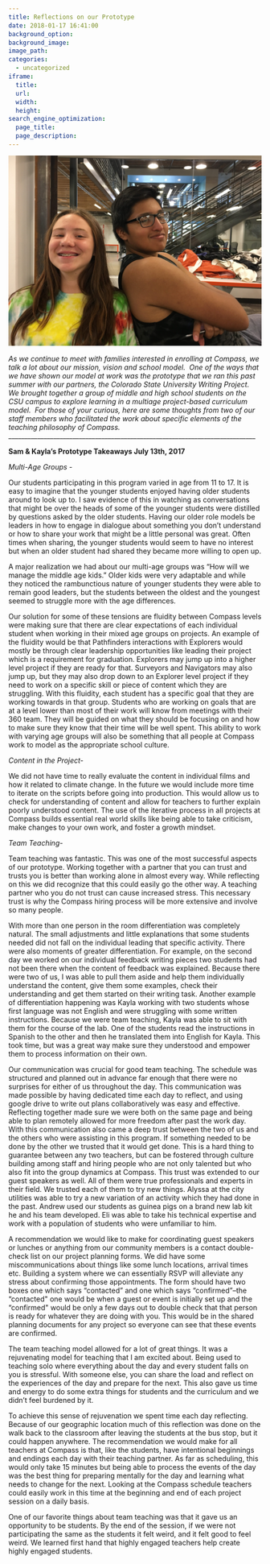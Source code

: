 ```yaml
---
title: Reflections on our Prototype
date: 2018-01-17 16:41:00
background_option: 
background_image: 
image_path:
categories:
  - uncategorized
iframe: 
  title: 
  url:  
  width: 
  height:
search_engine_optimization:
  page_title:
  page_description:
---
```



![](/assets/images/versions/img-2674---x----4032-3024x---.JPG)

*As we continue to meet with families interested in enrolling at Compass, we talk a lot about our mission, vision and school model.&nbsp; One of the ways that we have shown our model at work was the prototype that we ran this past summer with our partners, the Colorado State University Writing Project.&nbsp; We brought together a group of middle and high school students on the CSU campus to explore learning in a multiage project-based curriculum model.&nbsp; For those of your curious, here are some thoughts from two of our staff members who facilitated the work about specific elements of the teaching philosophy of Compass.*<br>\_\_\_\_\_\_\_\_\_\_\_\_\_\_\_\_\_\_\_\_\_\_\_\_\_\_\_\_\_\_\_\_\_\_\_\_\_\_\_\_\_\_\_\_\_\_\_\_\_\_\_\_\_\_\_\_\_\_\_\_\_\_\_\_\_\_\_\_\_\_\_\_\_\_\_\_\_

**Sam & Kayla’s Prototype Takeaways July 13th, 2017**

*Multi-Age Groups - &nbsp;*

Our students participating in this program varied in age from 11 to 17. It is easy to imagine that the younger students enjoyed having older students around to look up to. I saw evidence of this in watching as conversations that might be over the heads of some of the younger students were distilled by questions asked by the older students. Having our older role models be leaders in how to engage in dialogue about something you don’t understand or how to share your work that might be a little personal was great. Often times when sharing, the younger students would seem to have no interest but when an older student had shared they became more willing to open up.

A major realization we had about our multi-age groups was “How will we manage the middle age kids.” Older kids were very adaptable and while they noticed the rambunctious nature of younger students they were able to remain good leaders, but the students between the oldest and the youngest seemed to struggle more with the age differences.

Our solution for some of these tensions are fluidity between Compass levels were making sure that there are clear expectations of each individual student when working in their mixed age groups on projects. An example of the fluidity would be that Pathfinders interactions with Explorers would mostly be through clear leadership opportunities like leading their project which is a requirement for graduation. Explorers may jump up into a higher level project if they are ready for that. Surveyors and Navigators may also jump up, but they may also drop down to an Explorer level project if they need to work on a specific skill or piece of content which they are struggling. With this fluidity, each student has a specific goal that they are working towards in that group. Students who are working on goals that are at a level lower than most of their work will know from meetings with their 360 team. They will be guided on what they should be focusing on and how to make sure they know that their time will be well spent. This ability to work with varying age groups will also be something that all people at Compass work to model as the appropriate school culture.

*Content in the Project-*

We did not have time to really evaluate the content in individual films and how it related to climate change. In the future we would include more time to iterate on the scripts before going into production. This would allow us to check for understanding of content and allow for teachers to further explain poorly understood content. The use of the iterative process in all projects at Compass builds essential real world skills like being able to take criticism, make changes to your own work, and foster a growth mindset.

*Team Teaching-*

Team teaching was fantastic. This was one of the most successful aspects of our prototype. Working together with a partner that you can trust and trusts you is better than working alone in almost every way. While reflecting on this we did recognize that this could easily go the other way. A teaching partner who you do not trust can cause increased stress. This necessary trust is why the Compass hiring process will be more extensive and involve so many people.

With more than one person in the room differentiation was completely natural. The small adjustments and little explanations that some students needed did not fall on the individual leading that specific activity. There were also moments of greater differentiation. For example, on the second day we worked on our individual feedback writing pieces two students had not been there when the content of feedback was explained. Because there were two of us, I was able to pull them aside and help them individually understand the content, give them some examples, check their understanding and get them started on their writing task. Another example of differentiation happening was Kayla working with two students whose first language was not English and were struggling with some written instructions. Because we were team teaching, Kayla was able to sit with them for the course of the lab. One of the students read the instructions in Spanish to the other and then he translated them into English for Kayla. This took time, but was a great way make sure they understood and empower them to process information on their own.

Our communication was crucial for good team teaching. The schedule was structured and planned out in advance far enough that there were no surprises for either of us throughout the day. This communication was made possible by having dedicated time each day to reflect, and using google drive to write out plans collaboratively was easy and effective. Reflecting together made sure we were both on the same page and being able to plan remotely allowed for more freedom after past the work day. With this communication also came a deep trust between the two of us and the others who were assisting in this program. If something needed to be done by the other we trusted that it would get done. This is a hard thing to guarantee between any two teachers, but can be fostered through culture building among staff and hiring people who are not only talented but who also fit into the group dynamics at Compass. This trust was extended to our guest speakers as well. All of them were true professionals and experts in their field. We trusted each of them to try new things. Alyssa at the city utilities was able to try a new variation of an activity which they had done in the past. Andrew used our students as guinea pigs on a brand new lab kit he and his team developed. Eli was able to take his technical expertise and work with a population of students who were unfamiliar to him.

A recommendation we would like to make for coordinating guest speakers or lunches or anything from our community members is a contact double-check list on our project planning forms. We did have some miscommunications about things like some lunch locations, arrival times etc. Building a system where we can essentially RSVP will alleviate any stress about confirming those appointments. The form should have two boxes one which says “contacted” and one which says “confirmed”–the “contacted" one would be when a guest or event is initially set up and the “confirmed" would be only a few days out to double check that that person is ready for whatever they are doing with you. This would be in the shared planning documents for any project so everyone can see that these events are confirmed.

The team teaching model allowed for a lot of great things. It was a rejuvenating model for teaching that I am excited about. Being used to teaching solo where everything about the day and every student falls on you is stressful. With someone else, you can share the load and reflect on the experiences of the day and prepare for the next. This also gave us time and energy to do some extra things for students and the curriculum and we didn’t feel burdened by it.

To achieve this sense of rejuvenation we spent time each day reflecting. Because of our geographic location much of this reflection was done on the walk back to the classroom after leaving the students at the bus stop, but it could happen anywhere. The recommendation we would make for all teachers at Compass is that, like the students, have intentional beginnings and endings each day with their teaching partner. As far as scheduling, this would only take 15 minutes but being able to process the events of the day was the best thing for preparing mentally for the day and learning what needs to change for the next. Looking at the Compass schedule teachers could easily work in this time at the beginning and end of each project session on a daily basis.

One of our favorite things about team teaching was that it gave us an opportunity to be students. By the end of the session, if we were not participating the same as the students it felt weird, and it felt good to feel weird. We learned first hand that highly engaged teachers help create highly engaged students.